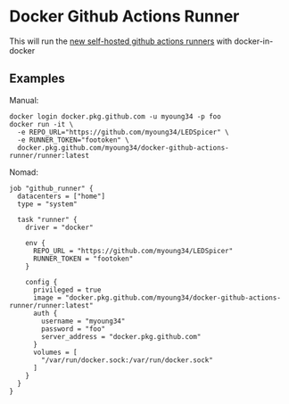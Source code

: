 Docker Github Actions Runner
============================

This will run the [new self-hosted github actions runners](https://help.github.com/en/actions/automating-your-workflow-with-github-actions/hosting-your-own-runners) with docker-in-docker

## Examples ##

Manual:

```
docker login docker.pkg.github.com -u myoung34 -p foo
docker run -it \
  -e REPO_URL="https://github.com/myoung34/LEDSpicer" \
  -e RUNNER_TOKEN="footoken" \
  docker.pkg.github.com/myoung34/docker-github-actions-runner/runner:latest
```

Nomad:

```
job "github_runner" {
  datacenters = ["home"]
  type = "system"

  task "runner" {
    driver = "docker"

    env {
      REPO_URL = "https://github.com/myoung34/LEDSpicer"
      RUNNER_TOKEN = "footoken"
    }

    config {
      privileged = true
      image = "docker.pkg.github.com/myoung34/docker-github-actions-runner/runner:latest"
      auth {
        username = "myoung34"
        password = "foo"
        server_address = "docker.pkg.github.com"
      }
      volumes = [
        "/var/run/docker.sock:/var/run/docker.sock"
      ]
    }
  }
}
```
